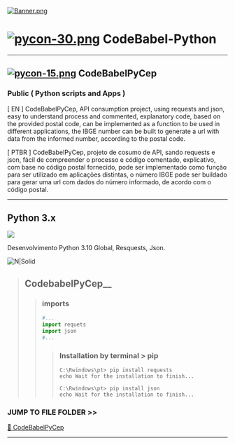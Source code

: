 [![Banner.png](https://i.postimg.cc/d35m7GZq/Banner.png)](https://postimg.cc/q6CCShGY)
# [![pycon-30.png](https://i.postimg.cc/QNSdBfCQ/pycon-30.png)](https://postimg.cc/ThL6Fqr1)  CodeBabel-Python
___
## [![pycon-15.png](https://i.postimg.cc/nLw6bQhQ/pycon-15.png)](https://postimg.cc/3ymL2NpK) CodeBabelPyCep
### Public ( Python scripts and Apps )
 
 [ EN ] 
 CodeBabelPyCep, API consumption project, using requests and json, easy to understand process and commented, explanatory code, based on the provided postal code, can be implemented as a function to be used in different applications, the IBGE number can be built to generate a url with data from the informed number, according to the postal code.
 
 [ PTBR ]
 CodeBabelPyCep, projeto de cosumo de API, sando requests e json, fácil de compreender o processo e código comentado, explicativo, com base no código postal fornecido, pode ser implementado como função para ser utilizado em aplicações distintas, o número IBGE pode ser buildado para gerar uma url com dados do número informado, de acordo com o código postal.
 ___

 ## Python 3.x
 <img src="https://img.shields.io/pypi/pyversions/4?color=yellow&label=Python&logo=Python&logoColor=blue&style=for-the-badge"/>
   <p>Desenvolvimento Python 3.10 Global, Resquests, Json.</p>

 ![N|Solid](https://static.wixstatic.com/media/b0d81f_842e86a888714bd39e5527cf5956ebf1~mv2.png)

 > ## CodebabelPyCep__
 >> ### imports
 >> ~~~~Python
 >> #...
 >> import requets
 >> import json
 >> #...
 >> ~~~~
 >>> ### Installation by terminal > pip 
 >>> ~~~~
 >>> C:\Rwindows\pt> pip install requests
 >>> echo Wait for the installation to finish...
 >>> 
 >>> C:\Rwindows\pt> pip install json
 >>> echo Wait for the installation to finish...
 >>> ~~~~
 ### JUMP TO FILE FOLDER >> 
 <a href="https://github.com/CharlesCodebabel/CodeBabel-Python/tree/main/PyCEP">📂 CodeBabelPyCep </a>
___